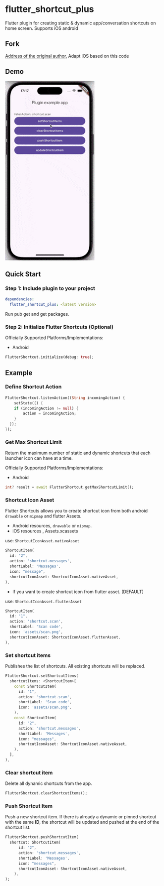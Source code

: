 # flutter_shortcut_plus

Flutter plugin for creating static & dynamic app/conversation shortcuts on home screen. Supports iOS android


## Fork

[Address of the original author](https://pub.dev/packages/flutter_shortcuts),
Adapt iOS based on this code



## Demo

![](/screen_1.gif)

## Quick Start

### Step 1: Include plugin to your project

```yml
dependencies:
  flutter_shortcut_plus: <latest version>
```

Run pub get and get packages.

### Step 2: Initialize Flutter Shortcuts (Optional)

Officially Supported Platforms/Implementations:

- Android

```dart
FlutterShortcut.initialize(debug: true);
```

## Example

### Define Shortcut Action

```dart
FlutterShortcut.listenAction((String incomingAction) {
    setState(() {
    if (incomingAction != null) {
        action = incomingAction;
    }
  });
});
```

### Get Max Shortcut Limit

Return the maximum number of static and dynamic shortcuts that each launcher icon can have at a time.

Officially Supported Platforms/Implementations:

- Android

```dart
int? result = await FlutterShortcut.getMaxShortcutLimit();
```

### Shortcut Icon Asset

Flutter Shortcuts allows you to create shortcut icon from both android `drawable` or `mipmap` and flutter Assets.

- Android resources, `drawable` or `mipmap`.
- iOS resources , Assets.xcassets

use: `ShortcutIconAsset.nativeAsset`

```dart
ShortcutItem(
  id: "2",
  action: 'shortcut.messages',
  shortLabel: 'Messages',
  icon: "message",
  shortcutIconAsset: ShortcutIconAsset.nativeAsset,
),
```

* If you want to create shortcut icon from flutter asset. (DEFAULT)

use: `ShortcutIconAsset.flutterAsset`

```dart
ShortcutItem(
  id: "1",
  action: 'shortcut.scan',
  shortLabel: 'Scan code',
  icon: 'assets/scan.png',
  shortcutIconAsset: ShortcutIconAsset.flutterAsset,
),
```

### Set shortcut items

Publishes the list of shortcuts. All existing shortcuts will be replaced.

```dart
FlutterShortcut.setShortcutItems(
  shortcutItems: <ShortcutItem>[
    const ShortcutItem(
      id: "1",
      action: 'shortcut.scan',
      shortLabel: 'Scan code',
      icon: 'assets/scan.png',
    ),
    const ShortcutItem(
      id: "2",
      action: 'shortcut.messages',
      shortLabel: 'Messages',
      icon: "messages",
      shortcutIconAsset: ShortcutIconAsset.nativeAsset,
    ),
  ],
),
```

### Clear shortcut item

Delete all dynamic shortcuts from the app.

```dart
FlutterShortcut.clearShortcutItems();
```

### Push Shortcut Item

Push a new shortcut item. If there is already a dynamic or pinned shortcut with the same **ID**, the shortcut will be updated and pushed at the end of the shortcut list.

```dart
FlutterShortcut.pushShortcutItem(
  shortcut: ShortcutItem(
      id: "2",
      action: 'shortcut.messages',
      shortLabel: 'Messages',
      icon: "messages",
      shortcutIconAsset: ShortcutIconAsset.nativeAsset,
    ),
);
```
